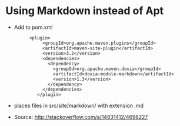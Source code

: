 Using Markdown instead of Apt
=============================

* Add to pom.xml

```
         <plugin>
              <groupId>org.apache.maven.plugins</groupId>
              <artifactId>maven-site-plugin</artifactId>
              <version>3.2</version>
              <dependencies>
                <dependency>
                  <groupId>org.apache.maven.doxia</groupId>
                  <artifactId>doxia-module-markdown</artifactId>
                  <version>1.3</version>
                </dependency>
              </dependencies>
            </plugin>
```

* places files in src/site/markdown/ with extension .md

* Source: http://stackoverflow.com/a/14831412/4698227